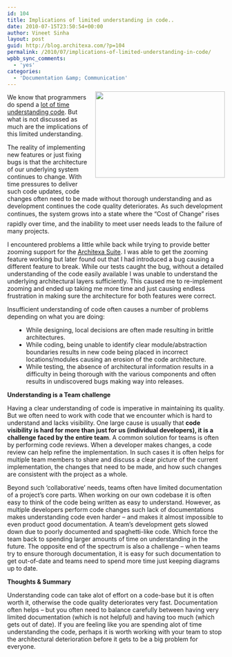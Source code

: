 ```yaml
---
id: 104
title: Implications of limited understanding in code..
date: 2010-07-15T23:50:54+00:00
author: Vineet Sinha
layout: post
guid: http://blog.architexa.com/?p=104
permalink: /2010/07/implications-of-limited-understanding-in-code/
wpbb_sync_comments:
  - 'yes'
categories:
  - 'Documentation &amp; Communication'
---
```

<!--S-ButtonZ 1.1.5 Start-->

<div style="float: left; width: 42px; padding-right: 10px; margin: 0 -52px 0 0; position: relative; left: -62px; top: 8px">
</div>

<!--S-ButtonZ 1.1.5 End-->

<div style="float: right; margin: -5px 0 -5px 10px;">
  <a href="http://www.architexa.com/images/AgileandErosion.png"><img class="alignright" style="border: 0px initial initial;" src="http://www.architexa.com/images/AgileandErosion.png" border="0" alt="" width="300" height="200" /></a></p> 
  
  <p>
    <a title="Challenges of Software Development Cycle" rel="prettyPhoto" href="http://www.architexa.com/images/AgileandErosion.png"><br /> </a>
  </p>
</div>

We know that programmers do spend a [lot of time understanding code](http://blog.architexa.com/2010/05/no-you-are-not-dumb-programmers-do-spend-a-lot-of-time-understanding-code/). But what is not discussed as much are the implications of this limited understanding.

The reality of implementing new features or just fixing bugs is that the architecture of our underlying system continues to change. With time pressures to deliver such code updates, code changes often need to be made without thorough understanding and as development continues the code quality deteriorates. As such development continues, the system grows into a state where the &#8220;Cost of Change&#8221; rises rapidly over time, and the inability to meet user needs leads to the failure of many projects.<!--more-->

I encountered problems a little while back while trying to provide better zooming support for the [Architexa Suite](http://www.architexa.com). I was able to get the zooming feature working but later found out that I had introduced a bug causing a different feature to break. While our tests caught the bug, without a detailed understanding of the code easily available I was unable to understand the underlying architectural layers sufficiently. This caused me to re-implement zooming and ended up taking me more time and just causing endless frustration in making sure the architecture for both features were correct.

Insufficient understanding of code often causes a number of problems depending on what you are doing:

<ul style="margin-left:20px">
  <li>
    While designing, local decisions are often made resulting in brittle architectures.
  </li>
  <li>
    While coding, being unable to identify clear module/abstraction boundaries results in new code being placed in incorrect locations/modules causing an erosion of the code architecture.
  </li>
  <li>
    While testing, the absence of architectural information results in a difficulty in being thorough with the various components and often results in undiscovered bugs making way into releases.
  </li>
</ul>

**Understanding is a Team challenge**
  
Having a clear understanding of code is imperative in maintaining its quality. But we often need to work with code that we encounter which is hard to understand and lacks visibility. One large cause is usually that **code visibility is hard for more than just for us (individual developers), it is a challenge faced by the entire team**. A common solution for teams is often by performing code reviews. When a developer makes changes, a code review can help refine the implementation. In such cases it is often helps for multiple team members to share and discuss a clear picture of the current implementation, the changes that need to be made, and how such changes are consistent with the project as a whole.

Beyond such &#8216;collaborative&#8217; needs, teams often have limited documentation of a project&#8217;s core parts. When working on our own codebase it is often easy to think of the code being written as easy to understand. However, as multiple developers perform code changes such lack of documentations makes understanding code even harder &#8211; and makes it almost impossible to even product good documentation. A team&#8217;s development gets slowed down due to poorly documented and spaghetti-like code. Which force the team back to spending larger amounts of time on understanding in the future. The opposite end of the spectrum is also a challenge &#8211; when teams try to ensure thorough documentation, it is easy for such documentation to get out-of-date and teams need to spend more time just keeping diagrams up to date.

**Thoughts & Summary**
  
Understanding code can take alot of effort on a code-base but it is often worth it, otherwise the code quality deteriorates very fast. Documentation often helps &#8211; but you often need to balance carefully between having very limited documentation (which is not helpful) and having too much (which gets out of date). If you are feeling like you are spending alot of time understanding the code, perhaps it is worth working with your team to stop the architectural deterioration before it gets to be a big problem for everyone.

<div style="clear:both;">
  &nbsp;
</div>